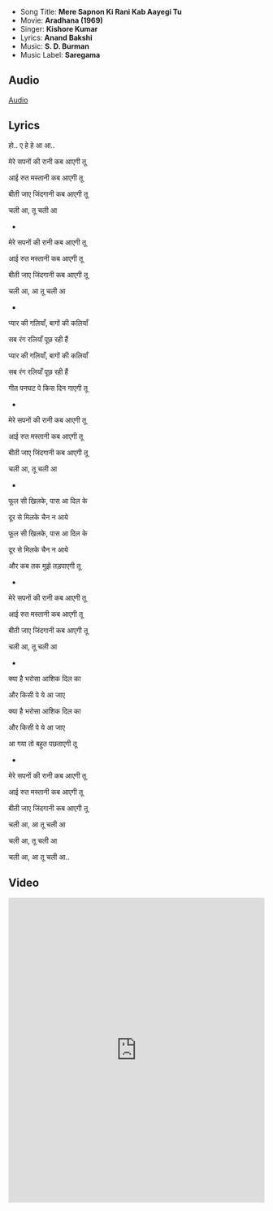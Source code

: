 - Song Title: **Mere Sapnon Ki Rani Kab Aayegi Tu**
- Movie: **Aradhana (1969)**
- Singer: **Kishore Kumar**
- Lyrics: **Anand Bakshi**
- Music: **S. D. Burman**
- Music Label: **Saregama**

## Audio

[Audio](https://github.com/kg-0805/karaoke/blob/main/audio/Kishore%20Kumar/mere_sapno_ki_rani.mp3?raw=true ':include :type=audio controls width=200%')

## Lyrics

हो.. ए हे हे आ आ.. 

मेरे सपनों की रानी कब आएगी तू 

आई रुत मस्तानी कब आएगी तू 

बीती जाए जिंदगानी कब आएगी तू 

चली आ, तू चली आ 

-

मेरे सपनों की रानी कब आएगी तू 

आई रुत मस्तानी कब आएगी तू 

बीती जाए जिंदगानी कब आएगी तू 

चली आ, आ तू चली आ 

-

प्यार की गलियाँ, बागों की कलियाँ 

सब रंग रलियाँ पूछ रही हैं 

प्यार की गलियाँ, बागों की कलियाँ 

सब रंग रलियाँ पूछ रही हैं 

गीत पनघट पे किस दिन गाएगी तू 

-

मेरे सपनों की रानी कब आएगी तू 

आई रुत मस्तानी कब आएगी तू 

बीती जाए जिंदगानी कब आएगी तू 

चली आ, तू चली आ 

-

फूल सी खिलके, पास आ दिल के 

दूर से मिलके चैन न आये 

फूल सी खिलके, पास आ दिल के 

दूर से मिलके चैन न आये 

और कब तक मुझे तड़पाएगी तू 

-

मेरे सपनों की रानी कब आएगी तू 

आई रुत मस्तानी कब आएगी तू 

बीती जाए जिंदगानी कब आएगी तू 

चली आ, तू चली आ 

-

क्या है भरोसा आशिक दिल का 

और किसी पे ये आ जाए 

क्या है भरोसा आशिक दिल का 

और किसी पे ये आ जाए 

आ गया तो बहुत पछताएगी तू 

-

मेरे सपनों की रानी कब आएगी तू 

आई रुत मस्तानी कब आएगी तू 

बीती जाए जिंदगानी कब आएगी तू 

चली आ, आ तू चली आ 

चली आ, तू चली आ 

चली आ, आ तू चली आ..


## Video

<iframe width=100% height="600" src="https://www.youtube.com/embed/As562OiH9LM" title="YouTube video player" frameborder="0" allow="accelerometer; autoplay; clipboard-write; encrypted-media; gyroscope; picture-in-picture" allowfullscreen></iframe>
